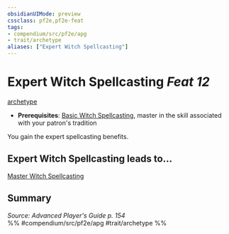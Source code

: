 ```yaml
---
obsidianUIMode: preview
cssclass: pf2e,pf2e-feat
tags:
- compendium/src/pf2e/apg
- trait/archetype
aliases: ["Expert Witch Spellcasting"]
---
```

# Expert Witch Spellcasting  *Feat 12*  
[archetype](rules/traits/archetype.md)  

- **Prerequisites**: [Basic Witch Spellcasting](compendium/feats/basic-witch-spellcasting-apg.md), master in the skill associated with your patron's tradition

You gain the expert spellcasting benefits.

## Expert Witch Spellcasting leads to...

[Master Witch Spellcasting](compendium/feats/master-witch-spellcasting-apg.md)

## Summary

*Source: Advanced Player's Guide p. 154*  
%% #compendium/src/pf2e/apg #trait/archetype %%